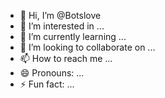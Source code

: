 - 👋 Hi, I’m @Botslove
- 👀 I’m interested in ...
- 🌱 I’m currently learning ...
- 💞️ I’m looking to collaborate on ...
- 📫 How to reach me ...
- 😄 Pronouns: ...
- ⚡ Fun fact: ...

<!---
Botslove/Botslove is a ✨ special ✨ repository because its `README.md` (this file) appears on your GitHub profile.
You can click the Preview link to take a look at your changes.
--->
